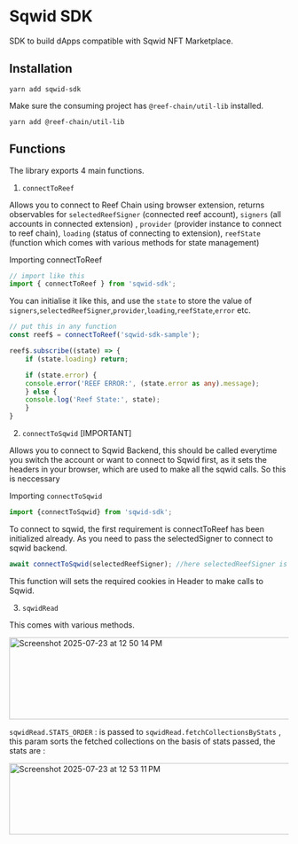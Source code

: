 # Sqwid SDK

SDK to build dApps compatible with Sqwid NFT Marketplace.

## Installation

```yarn add sqwid-sdk```

Make sure the consuming project has `@reef-chain/util-lib` installed.

`yarn add @reef-chain/util-lib`

## Functions

The library exports 4 main functions.

1. `connectToReef`

Allows you to connect to Reef Chain using browser extension, returns observables for `selectedReefSigner` (connected reef account), `signers` (all accounts in connected extension) , `provider` (provider instance to connect to reef chain), `loading` (status of connecting to extension), `reefState` (function which comes with various methods for state management)

Importing connectToReef

```ts
// import like this
import { connectToReef } from 'sqwid-sdk';
```

You can initialise it like this, and use the `state` to store the value of `signers`,`selectedReefSigner`,`provider`,`loading`,`reefState`,`error` etc.

```ts
// put this in any function
const reef$ = connectToReef('sqwid-sdk-sample');

reef$.subscribe((state) => {
    if (state.loading) return;

    if (state.error) {
    console.error('REEF ERROR:', (state.error as any).message);
    } else {
    console.log('Reef State:', state);
    }
}
```

2. `connectToSqwid` [IMPORTANT]

Allows you to connect to Sqwid Backend, this should be called everytime you switch the account or want to connect to Sqwid first, as it sets the headers in your browser, which are used to make all the sqwid calls. So this is neccessary

Importing `connectToSqwid`

```ts
import {connectToSqwid} from 'sqwid-sdk';
```

To connect to sqwid, the first requirement is connectToReef has been initialized already. As you need to pass the selectedSigner to connect to sqwid backend.

```ts
await connectToSqwid(selectedReefSigner); //here selectedReefSigner is reefExtensionConnectResponse.selectedReefSigner 
```

This function will sets the required cookies in Header to make calls to Sqwid.

3. `sqwidRead`

This comes with various methods.

<img width="809" height="148" alt="Screenshot 2025-07-23 at 12 50 14 PM" src="https://github.com/user-attachments/assets/0d38adef-f2a7-4ea5-b506-9ac3e6dd2b96" />

`sqwidRead.STATS_ORDER` : is passed to `sqwidRead.fetchCollectionsByStats` , this param sorts the fetched collections on the basis of stats passed, the stats are :

<img width="872" height="129" alt="Screenshot 2025-07-23 at 12 53 11 PM" src="https://github.com/user-attachments/assets/ceb6dfc3-4b6a-4ec9-a085-9ba31c6b16c9" />


